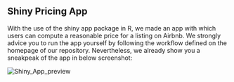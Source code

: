 ## Shiny Pricing App
With the use of the shiny app package in R, we made an app with which users can compute a reasonable price for a listing on Airbnb. We strongly advice you to run the app yourself by following the workflow defined on the homepage of our repository. Nevertheless, we already show you a sneakpeak of the app in below screenshot:


![Shiny_App_preview](https://user-images.githubusercontent.com/90783740/160217875-eebda99a-62b4-47c5-a1dd-91cc02979acc.png)
